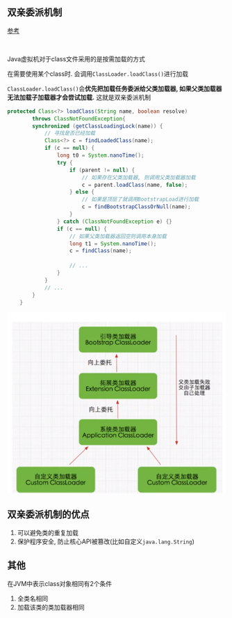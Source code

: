 ## 双亲委派机制

[参考](https://www.cnblogs.com/lindev/articles/15467623.html)

​			

Java虚拟机对于class文件采用的是按需加载的方式

在需要使用某个class时. 会调用`ClassLoader.loadClass()`进行加载

`ClassLoader.loadClass()`会**优先把加载任务委派给父类加载器, 如果父类加载器无法加载子加载器才会尝试加载.** 这就是双亲委派机制

```java
protected Class<?> loadClass(String name, boolean resolve)
        throws ClassNotFoundException{
        synchronized (getClassLoadingLock(name)) {
            // 寻找是否已经加载
            Class<?> c = findLoadedClass(name);
            if (c == null) {
                long t0 = System.nanoTime();
                try {
                    if (parent != null) {
                        // 如果存在父类加载器, 则调用父类加载器加载
                        c = parent.loadClass(name, false);
                    } else {
                        // 如果是顶层了就调用BootstrapLoad进行加载
                        c = findBootstrapClassOrNull(name);
                    }
                } catch (ClassNotFoundException e) {}
                if (c == null) {
                    // 如果父类加载器返回空则调用本身加载
                    long t1 = System.nanoTime();
                    c = findClass(name);

                    // ...
                }
            }
            // ...
        }
    }
```

![img](%E5%8F%8C%E4%BA%B2%E5%A7%94%E6%B4%BE%E6%9C%BA%E5%88%B6.assets/1179731-20211026195906190-44596554.png)



## 双亲委派机制的优点

1. 可以避免类的重复加载
2. 保护程序安全, 防止核心API被篡改(比如自定义`java.lang.String`)



## 其他

在JVM中表示class对象相同有2个条件

1. 全类名相同
2. 加载该类的类加载器相同

